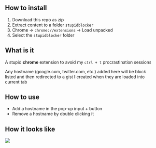 ## How to install

1. Download this repo as zip
2. Extract content to a folder `stupidblocker`
3. Chrome -> `chrome://extensions` -> Load unpacked
4. Select the `stupidblocker` folder

## What is it

A stupid **chrome** extension to avoid my `ctrl + t` procrastination sessions

Any hostname (google.com, twitter.com, etc.) added here will be block listed and then redirected to a gist I created when they are loaded into current tab

## How to use

- Add a hostname in the pop-up input + button
- Remove a hostname by double clicking it

## How it looks like

<kbd>
  <img src="https://user-images.githubusercontent.com/51419598/163733683-cb20e9f3-dc8b-496d-9057-084a7b13be76.png" />
</kbd>
